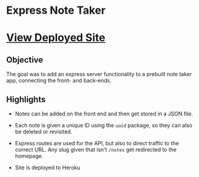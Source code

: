 # Express Note Taker 

# [View Deployed Site]()

## Objective 
The goal was to add an express server functionality to a prebuilt note taker app, connecting the front- and back-ends. 

## Highlights

* Notes can be added on the front end and then get stored in a JSON file.

* Each note is given a unique ID using the `uuid` package, so they can also be deleted or revisited. 

* Express routes are used for the API, but also to direct traffic to the correct URL. Any slug given that isn't `/notes` get redirected to the homepage. 

* Site is deployed to Heroku
